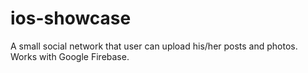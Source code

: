# ios-showcase
A small social network that user can upload his/her posts and photos. Works with Google Firebase.
